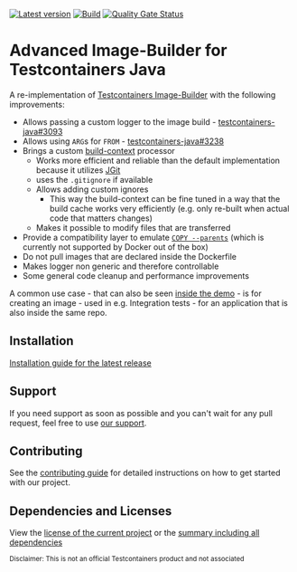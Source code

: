 [![Latest version](https://img.shields.io/maven-central/v/software.xdev/testcontainers-advanced-imagebuilder?logo=apache%20maven)](https://mvnrepository.com/artifact/software.xdev/testcontainers-advanced-imagebuilder)
[![Build](https://img.shields.io/github/actions/workflow/status/xdev-software/testcontainers-advanced-imagebuilder/check-build.yml?branch=develop)](https://github.com/xdev-software/testcontainers-advanced-imagebuilder/actions/workflows/check-build.yml?query=branch%3Adevelop)
[![Quality Gate Status](https://sonarcloud.io/api/project_badges/measure?project=xdev-software_testcontainers-advanced-imagebuilder&metric=alert_status)](https://sonarcloud.io/dashboard?id=xdev-software_testcontainers-advanced-imagebuilder)

# Advanced Image-Builder for Testcontainers Java

A re-implementation of [Testcontainers Image-Builder](https://java.testcontainers.org/features/creating_images/) with the following improvements:
* Allows passing a custom logger to the image build - [testcontainers-java#3093](https://github.com/testcontainers/testcontainers-java/issues/3093)
* Allows using ``ARG``s for ``FROM`` - [testcontainers-java#3238](https://github.com/testcontainers/testcontainers-java/issues/3238)
* Brings a custom [build-context](https://docs.docker.com/build/building/context/) processor
  * Works more efficient and reliable than the default implementation because it utilizes [JGit](https://github.com/eclipse-jgit/jgit)
  * uses the ``.gitignore`` if available
  * Allows adding custom ignores
    * This way the build-context can be fine tuned in a way that the build cache works very efficiently (e.g. only re-built when actual code that matters changes)
  * Makes it possible to modify files that are transferred
* Provide a compatibility layer to emulate [``COPY --parents``](https://docs.docker.com/reference/dockerfile/#copy---parents) (which is currently not supported by Docker out of the box)
* Do not pull images that are declared inside the Dockerfile
* Makes logger non generic and therefore controllable
* Some general code cleanup and performance improvements

A common use case - that can also be seen [inside the demo](./testcontainers-advanced-imagebuilder-demo/src/main/java/software/xdev/Application.java) - is for creating an image - used in e.g. Integration tests - for an application that is also inside the same repo.

## Installation
[Installation guide for the latest release](https://github.com/xdev-software/testcontainers-advanced-imagebuilder/releases/latest#Installation)

## Support
If you need support as soon as possible and you can't wait for any pull request, feel free to use [our support](https://xdev.software/en/services/support).

## Contributing
See the [contributing guide](./CONTRIBUTING.md) for detailed instructions on how to get started with our project.

## Dependencies and Licenses
View the [license of the current project](LICENSE) or the [summary including all dependencies](https://xdev-software.github.io/testcontainers-advanced-imagebuilder/dependencies)

<sub>Disclaimer: This is not an official Testcontainers product and not associated</sub>
